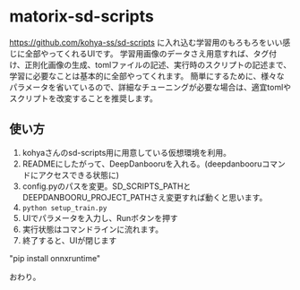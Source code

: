 # matorix-sd-scripts
https://github.com/kohya-ss/sd-scripts に入れ込む学習用のもろもろをいい感じに全部やってくれるUIです。
学習用画像のデータさえ用意すれば、タグ付け、正則化画像の生成、tomlファイルの記述、実行時のスクリプトの記述まで、学習に必要なことは基本的に全部やってくれます。
簡単にするために、様々なパラメータを省いているので、詳細なチューニングが必要な場合は、適宜tomlやスクリプトを改変することを推奨します。

## 使い方

1. kohyaさんのsd-scripts用に用意している仮想環境を利用。
2. READMEにしたがって、DeepDanbooruを入れる。(deepdanbooruコマンドにアクセスできる状態に)
3. config.pyのパスを変更。SD_SCRIPTS_PATHとDEEPDANBOORU_PROJECT_PATHさえ変更すれば動くと思います。
4. `python setup_train.py`
5. UIでパラメータを入力し、Runボタンを押す
6. 実行状態はコマンドラインに流れます。
7. 終了すると、UIが閉じます

"pip install onnxruntime"

おわり。
